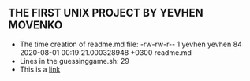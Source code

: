## THE FIRST UNIX  PROJECT BY YEVHEN MOVENKO
- The time creation of readme.md file:
-rw-rw-r-- 1 yevhen yevhen 84 2020-08-01 00:19:21.000328948 +0300 readme.md
- Lines in the guessinggame.sh: 
29
-  This is a [link](https://github.com/YevhenMovenko/unixCoursraStude)
